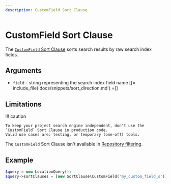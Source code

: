 ```yaml
---
description: CustomField Sort Clause
---
```


# CustomField Sort Clause

The [`CustomField` Sort Clause](../../api/php_api/php_api_reference/classes/Ibexa-Contracts-Core-Repository-Values-Content-Query-SortClause-CustomField.html) sorts search results by raw search index fields.

## Arguments

- `field` - string representing the search index field name
[[= include_file('docs/snippets/sort_direction.md') =]]

## Limitations

!!! caution

    To keep your project search engine independent, don't use the `CustomField` Sort Clause in production code.
    Valid use cases are: testing, or temporary (one-off) tools.

The `CustomField` Sort Clause isn't available in [Repository filtering](search_api.md#repository-filtering).

## Example

``` php
$query = new LocationQuery();
$query->sortClauses = [new SortClause\CustomField('my_custom_field_s')];
```
